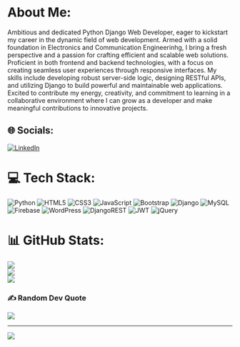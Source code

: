 # About Me:
Ambitious and dedicated Python Django Web Developer, eager to kickstart my career in the dynamic field of web development. Armed with a solid foundation in Electronics and Communication Engineerinhg, I bring a fresh perspective and a passion for crafting efficient and scalable web solutions. Proficient in both frontend and backend technologies, with a focus on creating seamless user experiences through responsive interfaces. My skills include developing robust server-side logic, designing RESTful APIs, and utilizing Django to build powerful and maintainable web applications. Excited to contribute my energy, creativity, and commitment to learning in a collaborative environment where I can grow as a developer and make meaningful contributions to innovative projects.


## 🌐 Socials:
[![LinkedIn](https://img.shields.io/badge/LinkedIn-%230077B5.svg?logo=linkedin&logoColor=white)](https://linkedin.com/in/https://www.linkedin.com/in/shilpa-p-m-954b45223/) 

# 💻 Tech Stack:
![Python](https://img.shields.io/badge/python-3670A0?style=flat-square&logo=python&logoColor=ffdd54) ![HTML5](https://img.shields.io/badge/html5-%23E34F26.svg?style=flat-square&logo=html5&logoColor=white) ![CSS3](https://img.shields.io/badge/css3-%231572B6.svg?style=flat-square&logo=css3&logoColor=white) ![JavaScript](https://img.shields.io/badge/javascript-%23323330.svg?style=flat-square&logo=javascript&logoColor=%23F7DF1E) ![Bootstrap](https://img.shields.io/badge/bootstrap-%238511FA.svg?style=flat-square&logo=bootstrap&logoColor=white) ![Django](https://img.shields.io/badge/django-%23092E20.svg?style=flat-square&logo=django&logoColor=white) ![MySQL](https://img.shields.io/badge/mysql-%2300000f.svg?style=flat-square&logo=mysql&logoColor=white) ![Firebase](https://img.shields.io/badge/Firebase-039BE5?style=flat-square&logo=Firebase&logoColor=white) ![WordPress](https://img.shields.io/badge/WordPress-%23117AC9.svg?style=flat-square&logo=WordPress&logoColor=white) ![DjangoREST](https://img.shields.io/badge/DJANGO-REST-ff1709?style=flat-square&logo=django&logoColor=white&color=ff1709&labelColor=gray) ![JWT](https://img.shields.io/badge/JWT-black?style=flat-square&logo=JSON%20web%20tokens) ![jQuery](https://img.shields.io/badge/jquery-%230769AD.svg?style=flat-square&logo=jquery&logoColor=white)
# 📊 GitHub Stats:
![](https://github-readme-stats.vercel.app/api?username=shilpapuliyakkat&theme=dark&hide_border=false&include_all_commits=false&count_private=true)<br/>
![](https://github-readme-streak-stats.herokuapp.com/?user=shilpapuliyakkat&theme=dark&hide_border=false)<br/>
![](https://github-readme-stats.vercel.app/api/top-langs/?username=shilpapuliyakkat&theme=dark&hide_border=false&include_all_commits=false&count_private=true&layout=compact)

### ✍️ Random Dev Quote
![](https://quotes-github-readme.vercel.app/api?type=horizontal&theme=radical)

---
[![](https://visitcount.itsvg.in/api?id=shilpapuliyakkat&icon=5&color=0)](https://visitcount.itsvg.in)

<!-- Proudly created with GPRM ( https://gprm.itsvg.in ) -->
